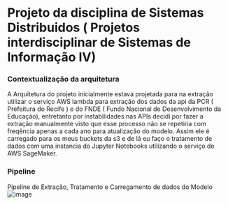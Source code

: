 # Projeto da disciplina de Sistemas Distribuidos ( Projetos interdisciplinar de Sistemas de Informação IV)

### Contextualização da arquitetura
A Arquitetura do projeto inicialmente estava projetada para na extração utilizar o serviço AWS lambda para extração dos dados da api da PCR ( Prefeitura do Recife ) e do FNDE ( Fundo Nacional de Desenvolvimento da Educação), entretanto por instabilidades nas APIs decidi por fazer a extração manualmente visto que esse processo não se repetiria com freqência apenas a cada ano para atualização do modelo. Assim ele é carregado para os meus buckets da s3 e de lá eu faço o tratamento de dados com uma instancia do Jupyter Notebooks utilizando o serviço do AWS SageMaker.

### Pipeline
Pipeline de Extração, Tratamento e Carregamento de dados do Modelo
![image](https://user-images.githubusercontent.com/45744959/169662568-416b7230-522c-43f0-a60b-0b87c7a4a0fa.png)



